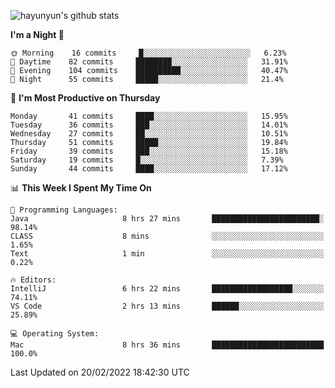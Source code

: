 
![hayunyun's github stats](https://github-readme-stats.vercel.app/api?username=hayunyun&show_icons=true)


<!--START_SECTION:waka-->
**I'm a Night 🦉** 

```text
🌞 Morning    16 commits     █░░░░░░░░░░░░░░░░░░░░░░░░   6.23% 
🌆 Daytime    82 commits     ████████░░░░░░░░░░░░░░░░░   31.91% 
🌃 Evening    104 commits    ██████████░░░░░░░░░░░░░░░   40.47% 
🌙 Night      55 commits     █████░░░░░░░░░░░░░░░░░░░░   21.4%

```
📅 **I'm Most Productive on Thursday** 

```text
Monday       41 commits     ████░░░░░░░░░░░░░░░░░░░░░   15.95% 
Tuesday      36 commits     ███░░░░░░░░░░░░░░░░░░░░░░   14.01% 
Wednesday    27 commits     ██░░░░░░░░░░░░░░░░░░░░░░░   10.51% 
Thursday     51 commits     █████░░░░░░░░░░░░░░░░░░░░   19.84% 
Friday       39 commits     ███░░░░░░░░░░░░░░░░░░░░░░   15.18% 
Saturday     19 commits     █░░░░░░░░░░░░░░░░░░░░░░░░   7.39% 
Sunday       44 commits     ████░░░░░░░░░░░░░░░░░░░░░   17.12%

```


📊 **This Week I Spent My Time On** 

```text
💬 Programming Languages: 
Java                     8 hrs 27 mins       ████████████████████████░   98.14% 
CLASS                    8 mins              ░░░░░░░░░░░░░░░░░░░░░░░░░   1.65% 
Text                     1 min               ░░░░░░░░░░░░░░░░░░░░░░░░░   0.22%

🔥 Editors: 
IntelliJ                 6 hrs 22 mins       ██████████████████░░░░░░░   74.11% 
VS Code                  2 hrs 13 mins       ██████░░░░░░░░░░░░░░░░░░░   25.89%

💻 Operating System: 
Mac                      8 hrs 36 mins       █████████████████████████   100.0%

```


 Last Updated on 20/02/2022 18:42:30 UTC
<!--END_SECTION:waka-->

<!--
**hayunyun/hayunyun** is a ✨ _special_ ✨ repository because its `README.md` (this file) appears on your GitHub profile.

Here are some ideas to get you started:

- 🔭 I’m currently working on ...
- 🌱 I’m currently learning ...
- 👯 I’m looking to collaborate on ...
- 🤔 I’m looking for help with ...
- 💬 Ask me about ...
- 📫 How to reach me: ...
- 😄 Pronouns: ...
- ⚡ Fun fact: ...
-->
